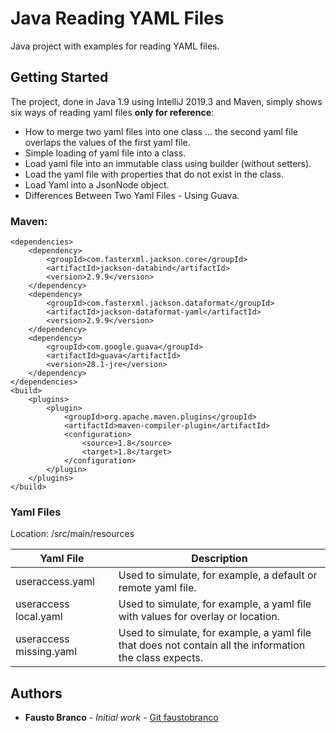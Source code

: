 # Java Reading YAML Files

  
Java project with examples for reading YAML files.

  ## Getting Started
  
The project, done in Java 1.9 using IntelliJ 2019.3 and Maven, simply shows six ways of reading yaml files **only for reference**:

 - How to merge two yaml files into one class ... the second yaml file
   overlaps the values of the first yaml file.
 - Simple loading of yaml file into a class.
 - Load yaml file into an immutable class using builder (without
   setters).
 - Load the yaml file with properties that do not exist in the class.
 - Load Yaml into a JsonNode object.
 - Differences Between Two Yaml Files - Using Guava.

### Maven:

    <dependencies>  
        <dependency> 
            <groupId>com.fasterxml.jackson.core</groupId>  
            <artifactId>jackson-databind</artifactId>  
            <version>2.9.9</version>  
        </dependency> 
        <dependency>  
            <groupId>com.fasterxml.jackson.dataformat</groupId>  
            <artifactId>jackson-dataformat-yaml</artifactId>  
            <version>2.9.9</version>  
        </dependency> 
        <dependency> 
            <groupId>com.google.guava</groupId>  
            <artifactId>guava</artifactId>  
            <version>28.1-jre</version>  
        </dependency>
    </dependencies>  
    <build>  
        <plugins> 
            <plugin> 
                <groupId>org.apache.maven.plugins</groupId>  
                <artifactId>maven-compiler-plugin</artifactId>  
                <configuration> 
                    <source>1.8</source>  
                    <target>1.8</target>  
                </configuration> 
            </plugin> 
        </plugins>
    </build>



### Yaml Files

Location: /src/main/resources

|Yaml File  |Description  |
|--|--|
|useraccess.yaml| Used to simulate, for example, a default or remote yaml file. |
|useraccess local.yaml|Used to simulate, for example, a yaml file with values for overlay or location.|
|useraccess missing.yaml  | Used to simulate, for example, a yaml file that does not contain all the information the class expects. |


## Authors

-   **Fausto Branco** - _Initial work_ - [Git faustobranco](https://github.com/faustobranco)
